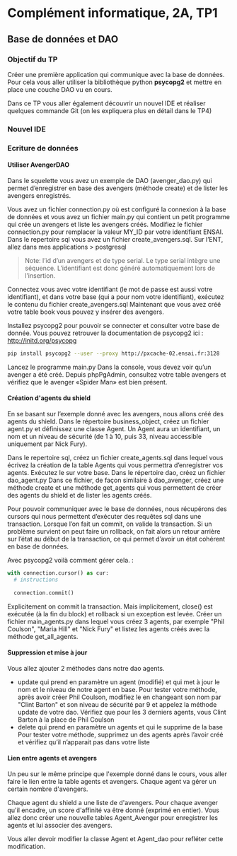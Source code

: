 # Complément informatique, 2A, TP1

## Base de données et DAO

### Objectif du TP

Créer une première application qui communique avec la base de données.
Pour cela vous aller utiliser la bibliothèque python **psycopg2** et
mettre en place une couche DAO vu en cours.

Dans ce TP vous aller également découvrir un nouvel IDE et réaliser
quelques commande Git (on les expliquera plus en détail dans le TP4)

### Nouvel IDE

### Ecriture de données

#### Utiliser AvengerDAO

Dans le squelette vous avez un exemple de DAO (avenger_dao.py) qui
permet d’enregistrer en base des avengers (méthode create) et de lister
les avengers enregistrés.

Vous avez un fichier connection.py où est configuré la connexion à la
base de données et vous avez un fichier main.py qui contient un petit
programme qui crée un avengers et liste les avengers créés. Modifiez le
fichier connection.py pour remplacer la valeur MY_ID par votre
identifiant ENSAI. Dans le repertoire sql vous avez un fichier
create_avengers.sql. Sur l’ENT, allez dans mes applications > postgresql

> Note: l’id d’un avengers et de type serial. Le type serial intègre une
> séquence. L’identifiant est donc généré automatiquement lors de
> l’insertion.

Connectez vous avec votre identifiant (le mot de passe est aussi votre
identifiant), et dans votre base (qui a pour nom votre identifiant),
exécutez le contenu du fichier create_avengers.sql Maintenant que vous
avez créé votre table book vous pouvez y insérer des avengers.

Installez psycopg2 pour pouvoir se connecter et consulter votre base de
donnée. Vous pouvez retrouver la documentation de psycopg2 ici :
http://initd.org/psycopg

```bash
pip install psycopg2 --user --proxy http://pxcache-02.ensai.fr:3128
```

Lancez le programme main.py Dans la console, vous devez voir qu’un
avenger a été créé. Depuis phpPgAdmin, consultez votre table avengers et
vérifiez que le avenger «Spider Man» est bien présent.


#### Création d'agents du shield

En se basant sur l’exemple donné avec les avengers, nous allons créé des
agents du shield. Dans le répertoire business_object, créez un fichier
agent.py et définissez une classe Agent. Un Agent aura un identifiant,
un nom et un niveau de sécurité (de 1 à 10, puis 33, niveau accessible
uniquement par Nick Fury).

Dans le repertoire sql, créez un fichier create_agents.sql dans lequel
vous écrivez la création de la table Agents qui vous permettra
d’enregistrer vos agents. Exécutez le sur votre base. Dans le
répertoire dao, créez un fichier dao_agent.py Dans ce fichier, de façon
similaire à dao_avenger, créez une méthode create et une méthode
get_agents qui vous permettent de créer des agents du shield et de
lister les agents créés.

Pour pouvoir communiquer avec le base de données, nous récupérons des
cursors qui nous permettent d’exécuter des requêtes sql dans une
transaction. Lorsque l’on fait un commit, on valide la transaction. Si
un problème survient on peut faire un rollback, on fait alors un retour 
arrière sur l’état au début de la transaction, ce qui permet d’avoir un
état cohérent en base de données.

Avec psycopg2 voilà comment gérer cela. :

```python
with connection.cursor() as cur:
  # instructions
  
  connection.commit()
```

Explicitement on commit la transaction. Mais implicitement, close() est
exécutée (à la fin du block) et rollback si un exception est levée. 
Créer un fichier main_agents.py dans lequel vous créez 3 agents, par
exemple "Phil Coulson", "Maria Hill" et "Nick Fury" et listez les agents
créés avec la méthode get_all_agents.

#### Suppression et mise à jour

Vous allez ajouter 2 méthodes dans notre dao agents.

- update qui prend en paramètre un agent (modifié) et qui met à jour le
  nom et le niveau de notre agent en base. Pour
  tester votre méthode, après avoir créer Phil Coulson, modifiez le en
  changeant son nom par "Clint Barton" et son niveau de sécurité par 9 et
  appelez la méthode update de votre dao. Vérifiez que pour les 3
  derniers agents, vous Clint Barton à la place de Phil Coulson
- delete qui prend en paramètre un agents et qui le supprime de la base
  Pour tester votre méthode, supprimez un des agents après l’avoir
  créé et vérifiez qu’il n’apparait pas dans votre liste
  
#### Lien entre agents et avengers

Un peu sur le même principe que l'exemple donné dans le cours, vous
aller faire le lien entre la table agents et avengers. Chaque agent va
gérer un certain nombre d'avengers.

Chaque agent du shield a une liste de d'avengers. Pour chaque avenger
qu'il encadre, un score d'affinité va être donné (exprimé en entier).
Vous allez donc créer une nouvelle tables Agent_Avenger pour
enregistrer les agents et lui associer des avengers.
 
Vous aller devoir modifier la classe Agent et Agent_dao pour refléter
cette modification.

